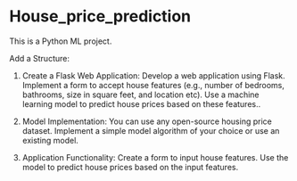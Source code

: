 # House_price_prediction

This is a Python ML project.

Add a Structure:

1. Create a Flask Web Application:
Develop a web application using Flask.
Implement a form to accept house features (e.g., number of bedrooms, bathrooms, size in square feet, and location etc).
Use a machine learning model to predict house prices based on these features..

2. Model Implementation:
You can use any open-source housing price dataset.
Implement a simple model algorithm of your choice or use an existing model.

3. Application Functionality:
Create a form to input house features.
Use the model to predict house prices based on the input features.
